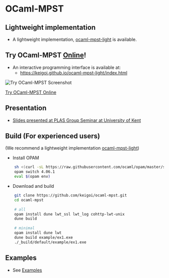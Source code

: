 # OCaml-MPST

## Lightweight implementation

* A lightweight implementation, [ocaml-mpst-light](https://github.com/keigoi/ocaml-mpst-light/) is available.


## Try OCaml-MPST [Online](https://keigoi.github.io/ocaml-mpst-light/index.html)!

* An interactive programming interface is available at:
  * https://keigoi.github.io/ocaml-mpst-light/index.html

![Try OCaml-MPST Screenshot](https://keigoi.github.io/ocaml-mpst-light/screenshot.png)

[Try OCaml-MPST Online](https://keigoi.github.io/ocaml-mpst-light/index.html)


## Presentation

* [Slides presented at PLAS Group Seminar at University of Kent](https://www.slideshare.net/keigoi/ocamlmpst-global-protocol-combinators-175519214)


## Build (For experienced users)

(We recommend a lightweight implementation [ocaml-mpst-light](https://github.com/keigoi/ocaml-mpst-light/))

* Install OPAM

```sh
    sh <(curl -sL https://raw.githubusercontent.com/ocaml/opam/master/shell/install.sh)
    opam switch 4.06.1
    eval $(opam env)
```

* Download and build

```sh
    git clone https://github.com/keigoi/ocaml-mpst.git
    cd ocaml-mpst
    
    # all
    opam install dune lwt_ssl lwt_log cohttp-lwt-unix
    dune build
    
    # minimal
    opam install dune lwt
    dune build example/ex1.exe
    ./_build/default/example/ex1.exe
```

## Examples

* See [Examples](examples/)

